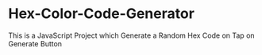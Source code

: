 # Hex-Color-Code-Generator
 This is a JavaScript Project which Generate a Random Hex Code on Tap on Generate Button
